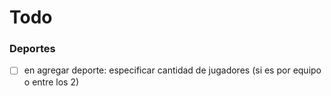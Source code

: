 # Todo

### Deportes
- [ ] en agregar deporte: especificar cantidad de jugadores (si es por equipo o entre los 2)


